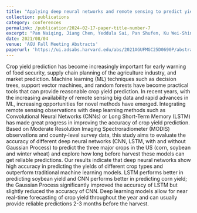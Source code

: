 ```yaml
---
title: "Applying deep neural networks and remote sensing to predict yields of major crops in the United States"
collection: publications
category: conferences
permalink: /publication/2024-02-17-paper-title-number-7
excerpt: "Pan Naiqing, Jiang Chen, Yeddula Sai, Pan Shufen, Ku Wei-Shinn, Tian Hanqin"
date: 2021/08/04
venue: 'AGU Fall Meeting Abstracts'
paperurl: 'https://ui.adsabs.harvard.edu/abs/2021AGUFMGC25D0690P/abstract'
---
```


Crop yield prediction has become increasingly important for early warning of food security, supply chain planning of the agriculture industry, and market prediction. Machine learning (ML) techniques such as decision trees, support vector machines, and random forests have become practical tools that can provide reasonable crop yield prediction. In recent years, with the increasing availability of remote sensing big data and rapid advances in ML, increasing opportunities for novel methods have emerged. Integrating remote sensing observations with deep learning methods such as Convolutional Neural Networks (CNNs) or Long Short-Term Memory (LSTM) has made great progress in improving the accuracy of crop yield prediction. Based on Moderate Resolution Imaging Spectroradiometer (MODIS) observations and county-level survey data, this study aims to evaluate the accuracy of different deep neural networks (CNN, LSTM, with and without Gaussian Process) to predict the three major crops in the US (corn, soybean and winter wheat) and explore how long before harvest these models can get reliable predictions. Our results indicate that deep neural networks show high accuracy in predicting the yields of different crop types and outperform traditional machine learning models. LSTM performs better in predicting soybean yield and CNN performs better in predicting corn yield; the Gaussian Process significantly improved the accuracy of LSTM but slightly reduced the accuracy of CNN. Deep learning models allow for near real-time forecasting of crop yield throughout the year and can usually provide reliable predictions 2-3 months before the harvest.


